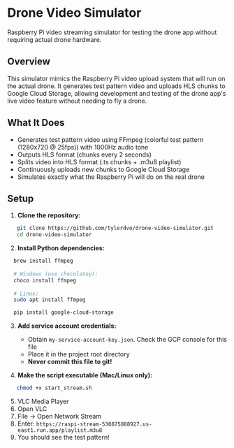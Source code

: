 # Drone Video Simulator

Raspberry Pi video streaming simulator for testing the drone app without requiring actual drone hardware.

## Overview

This simulator mimics the Raspberry Pi video upload system that will run on the actual drone. It generates test pattern video and uploads HLS chunks to Google Cloud Storage, allowing development and testing of the drone app's live video feature without needing to fly a drone.

## What It Does

- Generates test pattern video using FFmpeg (colorful test pattern (1280x720 @ 25fps)) with 1000Hz audio tone
- Outputs HLS format (chunks every 2 seconds)
- Splits video into HLS format (.ts chunks + .m3u8 playlist)
- Continuously uploads new chunks to Google Cloud Storage
- Simulates exactly what the Raspberry Pi will do on the real drone


## Setup

1. **Clone the repository:**
```bash
   git clone https://github.com/tylerdvo/drone-video-simulator.git
   cd drone-video-simulator
```

2. **Install Python dependencies:**
```bash
  brew install ffmpeg
  
  # Windows (use chocolatey):
  choco install ffmpeg
  
  # Linux:
  sudo apt install ffmpeg

  pip install google-cloud-storage
```

3. **Add service account credentials:**
   - Obtain `my-service-account-key.json`. Check the GCP console for this file
   - Place it in the project root directory
   - **Never commit this file to git!**

4. **Make the script executable (Mac/Linux only):**
```bash
   chmod +x start_stream.sh
```


5. VLC Media Player
1. Open VLC
2. File → Open Network Stream
3. Enter: `https://raspi-stream-530875888927.us-east1.run.app/playlist.m3u8`
4. You should see the test pattern!
